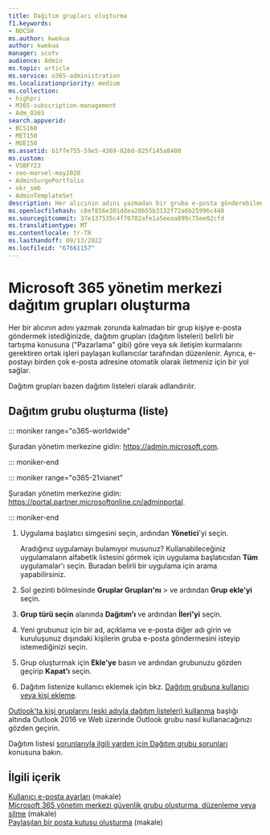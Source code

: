```yaml
---
title: Dağıtım grupları oluşturma
f1.keywords:
- NOCSH
ms.author: kwekua
author: kwekua
manager: scotv
audience: Admin
ms.topic: article
ms.service: o365-administration
ms.localizationpriority: medium
ms.collection:
- highpri
- M365-subscription-management
- Adm_O365
search.appverid:
- BCS160
- MET150
- MOE150
ms.assetid: b1ffe755-59e5-4369-826d-825f145a8400
ms.custom:
- VSBFY23
- seo-marvel-may2020
- AdminSurgePortfolio
- okr_smb
- AdminTemplateSet
description: Her alıcının adını yazmadan bir gruba e-posta gönderebilmeniz için Microsoft 365 yönetim merkezi dağıtım grupları veya listeleri oluşturun.
ms.openlocfilehash: c8ef856e301ddea20b55b3132f72a6b25996c440
ms.sourcegitcommit: 37e137535c4f70702afe1a5eeaa899c75ee02cfd
ms.translationtype: MT
ms.contentlocale: tr-TR
ms.lasthandoff: 09/13/2022
ms.locfileid: "67661157"
---
```

# <a name="create-distribution-groups-in-the-microsoft-365-admin-center"></a>Microsoft 365 yönetim merkezi dağıtım grupları oluşturma
  
Her bir alıcının adını yazmak zorunda kalmadan bir grup kişiye e-posta göndermek istediğinizde, dağıtım grupları (dağıtım listeleri) belirli bir tartışma konusuna ("Pazarlama" gibi) göre veya sık iletişim kurmalarını gerektiren ortak işleri paylaşan kullanıcılar tarafından düzenlenir. Ayrıca, e-postayı birden çok e-posta adresine otomatik olarak iletmeniz için bir yol sağlar.

Dağıtım grupları bazen dağıtım listeleri olarak adlandırılır.
  
## <a name="create-a-distribution-group-list"></a>Dağıtım grubu oluşturma (liste)

::: moniker range="o365-worldwide"

Şuradan yönetim merkezine gidin: <a href="https://go.microsoft.com/fwlink/p/?linkid=2024339" target="_blank">https://admin.microsoft.com</a>.

::: moniker-end

::: moniker range="o365-21vianet"

Şuradan yönetim merkezine gidin: <a href="https://go.microsoft.com/fwlink/p/?linkid=850627" target="_blank">https://portal.partner.microsoftonline.cn/adminportal</a>.

::: moniker-end

1. Uygulama başlatıcı simgesini  seçin, ardından **Yönetici**'yi seçin.
    
    Aradığınız uygulamayı bulamıyor musunuz? Kullanabileceğiniz uygulamaların alfabetik listesini görmek için uygulama başlatıcıdan **Tüm** uygulamalar'ı seçin. Buradan belirli bir uygulama için arama yapabilirsiniz. 
    
2. Sol gezinti bölmesinde **Gruplar Grupları'nı** \> ve ardından  **Grup ekle'yi** seçin. 
      
3. **Grup türü seçin** alanında **Dağıtım'ı** ve ardından **İleri'yi** seçin.
  
4. Yeni grubunuz için bir ad, açıklama ve e-posta diğer adı girin ve kuruluşunuz dışındaki kişilerin gruba e-posta göndermesini isteyip istemediğinizi seçin. 
    
5. Grup oluşturmak için **Ekle'ye** basın ve ardından grubunuzu gözden geçirip **Kapat'ı** seçin. 
    
6. Dağıtım listenize kullanıcı eklemek için bkz. [Dağıtım grubuna kullanıcı veya kişi ekleme](../email/add-user-or-contact-to-distribution-list.md).
    
[Outlook'ta kişi gruplarını (eski adıyla dağıtım listeleri) kullanma](https://support.microsoft.com/office/1c97fcb2-0ed4-41e6-b401-58f9d7d40e39) başlığı altında Outlook 2016 ve Web üzerinde Outlook grubu nasıl kullanacağınızı gözden geçirin. 
  
Dağıtım listesi [sorunlarıyla ilgili yardım için Dağıtım grubu sorunları](/office365/troubleshoot/groups/distribution-list-issues) konusuna bakın. 

## <a name="related-content"></a>İlgili içerik

[Kullanıcı e-posta ayarları](../email/office-365-user-email-settings.md) (makale)\
[Microsoft 365 yönetim merkezi güvenlik grubu oluşturma, düzenleme veya silme](../email/create-edit-or-delete-a-security-group.md) (makale)\
[Paylaşılan bir posta kutusu oluşturma](../email/create-a-shared-mailbox.md) (makale)

